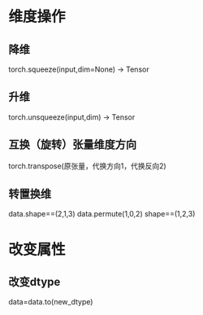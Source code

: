 # 维度操作
## 降维
torch.squeeze(input,dim=None) -> Tensor
## 升维
torch.unsqueeze(input,dim) -> Tensor

## 互换（旋转）张量维度方向
torch.transpose(原张量，代换方向1，代换反向2)

## 转置换维
data.shape==(2,1,3)
data.permute(1,0,2) shape==(1,2,3)

# 改变属性
## 改变dtype
data=data.to(new_dtype)